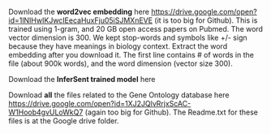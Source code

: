 Download the **word2vec embedding** here https://drive.google.com/open?id=1lNIHwIKJwcIEecaHuxFju05iSJMXnEVE
(it is too big for Github). This is trained using 1-gram, and 20 GB open access papers on Pubmed. The word vector dimension is 300. We kept stop-words and symbols like +/- sign because they have meanings in biology context. 
Extract the word embedding after you download it. The first line contains # of words in the file (about 900k words), and the word dimension (vector size 300). 

Download the **InferSent trained model** here 

Download **all** the files related to the Gene Ontology database here https://drive.google.com/open?id=1XJ2JQlvRrjxScAC-W1Hoob4gvULoWkQ7 (again too big for Github). The Readme.txt for these files is at the Google drive folder. 


